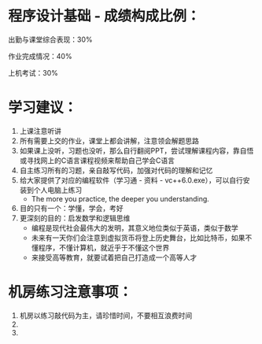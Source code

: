 # 程序设计基础 - 成绩构成比例：

出勤与课堂综合表现：30%

作业完成情况：40%

上机考试：30%

# 学习建议：

1. 上课注意听讲
2. 所有需要上交的作业，课堂上都会讲解，注意领会解题思路
3. 如果课上没听，习题也没听，那么自行翻阅PPT，尝试理解课程内容，靠自悟或寻找网上的C语言课程视频来帮助自己学会C语言
4. 自主练习所有的习题，亲自敲写代码，加强对代码的理解和记忆
5. 给大家提供了对应的编程软件（学习通 - 资料 - vc++6.0.exe），可以自行安装到个人电脑上练习
   * The more you practice, the deeper you understanding.
6. 目的只有一个：学懂，学会，考好
7. 更深刻的目的：启发数学和逻辑思维
   * 编程是现代社会最伟大的发明，其意义地位类似于英语，类似于数学
   * 未来有一天你们会注意到虚拟货币将登上历史舞台，比如比特币，如果不懂程序，不懂计算机，就近乎于不懂这个世界
   * 来接受高等教育，就要试着把自己打造成一个高等人才

# 机房练习注意事项：

1. 机房以练习敲代码为主，请珍惜时间，不要相互浪费时间
2. 
3. 